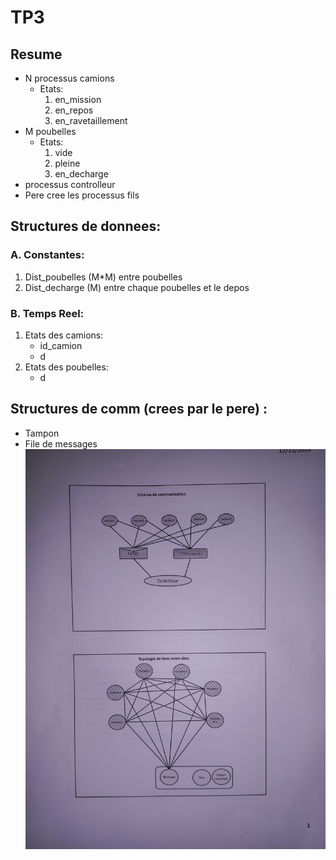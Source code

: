 # TP3
## Resume
 * N processus camions
    * Etats: 
      1. en_mission
      2. en_repos
      3. en_ravetaillement
 * M poubelles
   * Etats:
     1. vide
     2. pleine
     3. en_decharge
 * processus controlleur
 * Pere cree les processus fils
## Structures de donnees:
### A. Constantes:
  1. Dist_poubelles (M*M) entre poubelles
  2. Dist_decharge (M) entre chaque poubelles et le depos
### B. Temps Reel:   
  1. Etats des camions:
     * id_camion
     * d
  2. Etats des poubelles:
     * d
## Structures de comm (crees par le pere) :
 * Tampon 
 * File de messages
![schema](schema.jpg)